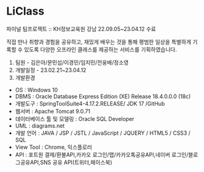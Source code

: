 # LiClass
파이널 팀프로젝트 :: KH정보교육원 강남 22.09.05~23.04.12 수료

직접 만나 취향과 경험을 공유하고, 재밌게 배우는 것을 통해 평범한 일상을 특별하게 기록할 수 있도록 
다양한 오프라인 클래스를 제공하는 서비스를 기획하였습니다.

1. 팀원 - 김은아/문민섭/이경민/임지민/전웅배/정소영
2. 개발일정 - 23.02.21~23.04.12
3. 개발환경 
- OS : Windows 10
- DBMS : Oracle Database Express Edition (XE) Release 18.4.0.0.0 (18c)
- 개발도구 : SpringToolSuite4-4.17.2.RELEASE/ JDK 17 /GitHub
- 웹서버 : Apache Tomcat 9.0.71
- 데이터베이스 툴 및 모델링 : Oracle SQL Developer
- UML : diagrams.net
- 개발 언어 : JAVA / JSP / JSTL / JavaScript / JQUERY / HTML5 / CSS3 / SQL
- View Tool : Chrome, 익스플로러
- API : 포트원 결제/환불API,카카오 로그인/맵/카카오톡공유API,네이버 로그인/블로그공유API,SNS 공유 API(트위터,페이스북)
